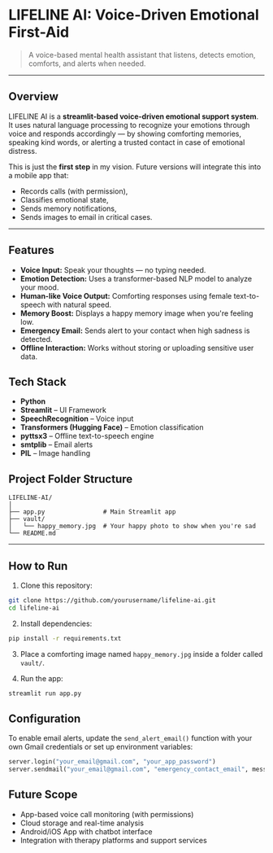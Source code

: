 #  LIFELINE AI: Voice-Driven Emotional First-Aid

> A voice-based mental health assistant that listens, detects emotion, comforts, and alerts when needed.

---

##  Overview

LIFELINE AI is a **streamlit-based voice-driven emotional support system**. It uses natural language processing to recognize your emotions through voice and responds accordingly — by showing comforting memories, speaking kind words, or alerting a trusted contact in case of emotional distress.

This is just the **first step** in my vision. Future versions will integrate this into a mobile app that:
- Records calls (with permission),
- Classifies emotional state,
- Sends memory notifications,
- Sends images to email in critical cases.

---

##  Features

-  **Voice Input:** Speak your thoughts — no typing needed.
-  **Emotion Detection:** Uses a transformer-based NLP model to analyze your mood.
-  **Human-like Voice Output:** Comforting responses using female text-to-speech with natural speed.
-  **Memory Boost:** Displays a happy memory image when you're feeling low.
-  **Emergency Email:** Sends alert to your contact when high sadness is detected.
-  **Offline Interaction:** Works without storing or uploading sensitive user data.


##  Tech Stack

- **Python**
- **Streamlit** – UI Framework
- **SpeechRecognition** – Voice input
- **Transformers (Hugging Face)** – Emotion classification
- **pyttsx3** – Offline text-to-speech engine
- **smtplib** – Email alerts
- **PIL** – Image handling


##  Project Folder Structure

```
LIFELINE-AI/
│
├── app.py                # Main Streamlit app
├── vault/
│   └── happy_memory.jpg  # Your happy photo to show when you're sad
└── README.md
```

---

##  How to Run

1. Clone this repository:
```bash
git clone https://github.com/yourusername/lifeline-ai.git
cd lifeline-ai
```

2. Install dependencies:
```bash
pip install -r requirements.txt
```

3. Place a comforting image named `happy_memory.jpg` inside a folder called `vault/`.

4. Run the app:
```bash
streamlit run app.py
```

##  Configuration

To enable email alerts, update the `send_alert_email()` function with your own Gmail credentials or set up environment variables:

```python
server.login("your_email@gmail.com", "your_app_password")
server.sendmail("your_email@gmail.com", "emergency_contact_email", message)
```


##  Future Scope

-  App-based voice call monitoring (with permissions)
-  Cloud storage and real-time analysis
-  Android/iOS App with chatbot interface
-  Integration with therapy platforms and support services

